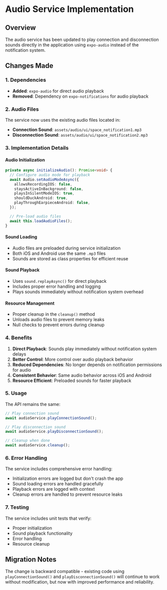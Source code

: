 # Audio Service Implementation

## Overview
The audio service has been updated to play connection and disconnection sounds directly in the application using `expo-audio` instead of the notification system.

## Changes Made

### 1. Dependencies
- **Added**: `expo-audio` for direct audio playback
- **Removed**: Dependency on `expo-notifications` for audio playback

### 2. Audio Files
The service now uses the existing audio files located in:
- **Connection Sound**: `assets/audio/ui/space_notification1.mp3`
- **Disconnection Sound**: `assets/audio/ui/space_notification2.mp3`

### 3. Implementation Details

#### Audio Initialization
```typescript
private async initializeAudio(): Promise<void> {
  // Configure audio mode for playback
  await Audio.setAudioModeAsync({
    allowsRecordingIOS: false,
    staysActiveInBackground: false,
    playsInSilentModeIOS: true,
    shouldDuckAndroid: true,
    playThroughEarpieceAndroid: false,
  });

  // Pre-load audio files
  await this.loadAudioFiles();
}
```

#### Sound Loading
- Audio files are preloaded during service initialization
- Both iOS and Android use the same `.mp3` files
- Sounds are stored as class properties for efficient reuse

#### Sound Playback
- Uses `sound.replayAsync()` for direct playback
- Includes proper error handling and logging
- Plays sounds immediately without notification system overhead

#### Resource Management
- Proper cleanup in the `cleanup()` method
- Unloads audio files to prevent memory leaks
- Null checks to prevent errors during cleanup

### 4. Benefits

1. **Direct Playback**: Sounds play immediately without notification system delays
2. **Better Control**: More control over audio playback behavior
3. **Reduced Dependencies**: No longer depends on notification permissions for audio
4. **Consistent Behavior**: Same audio behavior across iOS and Android
5. **Resource Efficient**: Preloaded sounds for faster playback

### 5. Usage

The API remains the same:

```typescript
// Play connection sound
await audioService.playConnectionSound();

// Play disconnection sound
await audioService.playDisconnectionSound();

// Cleanup when done
await audioService.cleanup();
```

### 6. Error Handling

The service includes comprehensive error handling:
- Initialization errors are logged but don't crash the app
- Sound loading errors are handled gracefully
- Playback errors are logged with context
- Cleanup errors are handled to prevent resource leaks

### 7. Testing

The service includes unit tests that verify:
- Proper initialization
- Sound playback functionality
- Error handling
- Resource cleanup

## Migration Notes

The change is backward compatible - existing code using `playConnectionSound()` and `playDisconnectionSound()` will continue to work without modification, but now with improved performance and reliability.
